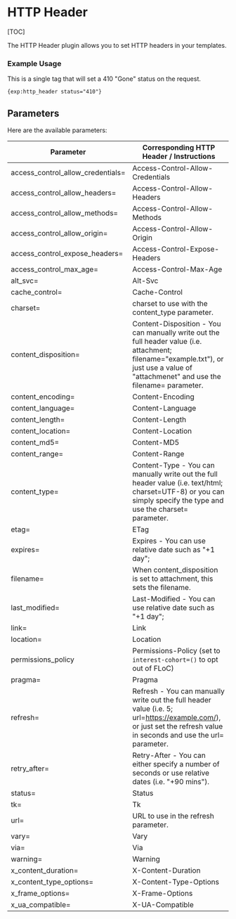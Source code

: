 <!--
    This source file is part of the open source project
    ExpressionEngine User Guide (https://github.com/ExpressionEngine/ExpressionEngine-User-Guide)

    @link      https://expressionengine.com/
    @copyright Copyright (c) 2003-2020, Packet Tide, LLC (https://packettide.com)
    @license   https://expressionengine.com/license Licensed under Apache License, Version 2.0
-->

# HTTP Header

[TOC]

The HTTP Header plugin allows you to set HTTP headers in your templates.

### Example Usage

This is a single tag that will set a 410 "Gone" status on the request.

```ee
{exp:http_header status="410"}
```

## Parameters

Here are the available parameters:

|Parameter|Corresponding HTTP Header / Instructions|
|--- |--- |
|access_control_allow_credentials=|Access-Control-Allow-Credentials|
|access_control_allow_headers=|Access-Control-Allow-Headers|
|access_control_allow_methods=|Access-Control-Allow-Methods|
|access_control_allow_origin=|Access-Control-Allow-Origin|
|access_control_expose_headers=|Access-Control-Expose-Headers|
|access_control_max_age=|Access-Control-Max-Age|
|alt_svc=|Alt-Svc|
|cache_control=|Cache-Control|
|charset=|charset to use with the content_type parameter.|
|content_disposition=|Content-Disposition - You can manually write out the full header value (i.e. attachment; filename="example.txt"), or just use a value of "attachmenet" and use the filename= parameter.|
|content_encoding=|Content-Encoding|
|content_language=|Content-Language|
|content_length=|Content-Length|
|content_location=|Content-Location|
|content_md5=|Content-MD5|
|content_range=|Content-Range|
|content_type=|Content-Type - You can manually write out the full header value (i.e. text/html; charset=UTF-8) or you can simply specify the type and use the charset= parameter.|
|etag=|ETag|
|expires=|Expires - You can use relative date such as "+1 day";|
|filename=|When content_disposition is set to attachment, this sets the filename.|
|last_modified=|Last-Modified - You can use relative date such as "+1 day";|
|link=|Link|
|location=|Location|
|permissions_policy|Permissions-Policy (set to `interest-cohort=()` to opt out of FLoC)|
|pragma=|Pragma|
|refresh=|Refresh - You can manually write out the full header value (i.e. 5; url=https://example.com/), or just set the refresh value in seconds and use the url= parameter.|
|retry_after=|Retry-After - You can either specify a number of seconds or use relative dates (i.e. "+90 mins").|
|status=|Status|
|tk=|Tk|
|url=|URL to use in the refresh parameter.|
|vary=|Vary|
|via=|Via|
|warning=|Warning|
|x_content_duration=|X-Content-Duration|
|x_content_type_options=|X-Content-Type-Options|
|x_frame_options=|X-Frame-Options|
|x_ua_compatible=|X-UA-Compatible|
